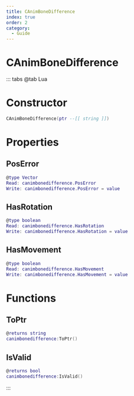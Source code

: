 ```yaml
---
title: CAnimBoneDifference
index: true
order: 2
category:
  - Guide
---
```


# CAnimBoneDifference

::: tabs
@tab Lua
# Constructor
```lua
CAnimBoneDifference(ptr --[[ string ]])
```
# Properties
## PosError 
```lua
@type Vector
Read: canimbonedifference.PosError
Write: canimbonedifference.PosError = value
```
## HasRotation 
```lua
@type boolean
Read: canimbonedifference.HasRotation
Write: canimbonedifference.HasRotation = value
```
## HasMovement 
```lua
@type boolean
Read: canimbonedifference.HasMovement
Write: canimbonedifference.HasMovement = value
```
# Functions
## ToPtr
```lua
@returns string
canimbonedifference:ToPtr()
```
## IsValid
```lua
@returns bool
canimbonedifference:IsValid()
```

:::